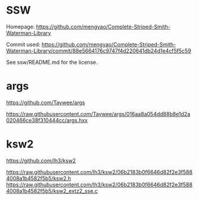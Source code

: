 # SSW

Homepage: https://github.com/mengyao/Complete-Striped-Smith-Waterman-Library

Commit used:
https://github.com/mengyao/Complete-Striped-Smith-Waterman-Library/commit/88e5664176c9747f4d220641db24d1e4cf5f5c59

See ssw/README.md for the license.


# args

https://github.com/Taywee/args

https://raw.githubusercontent.com/Taywee/args/016aa8a054dd88b8e1d2a020466ce38f310444cc/args.hxx

# ksw2

https://github.com/lh3/ksw2

https://raw.githubusercontent.com/lh3/ksw2/06b2183b0f6646d82f2e3f5884008a1b4582f5b5/ksw2.h
https://raw.githubusercontent.com/lh3/ksw2/06b2183b0f6646d82f2e3f5884008a1b4582f5b5/ksw2_extz2_sse.c
